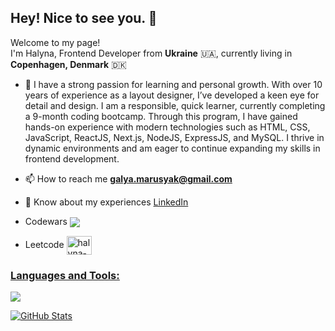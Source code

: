 ## Hey! Nice to see you. 👋

<p>Welcome to my page! </br> I'm Halyna, Frontend Developer from <b>Ukraine</b> 🇺🇦, currently living in <b>Copenhagen, Denmark</b> 🇩🇰</p>

- 📝 I have a strong passion for learning and personal growth. With over 10 years of experience as a layout designer, I’ve developed a keen eye for detail and design. I am a responsible, quick learner, currently completing a 9-month coding bootcamp. Through this program, I have gained hands-on experience with modern technologies such as HTML, CSS, JavaScript, ReactJS, Next.js, NodeJS, ExpressJS, and MySQL. I thrive in dynamic environments and am eager to continue expanding my skills in frontend development.

- 📫 How to reach me **galya.marusyak@gmail.com**

- 📄 Know about my experiences [LinkedIn](https://www.linkedin.com/in/halyna-bondar-a5854b261/)

- Codewars <a href="https://www.codewars.com/users/HalynaBondar" traget="_blank"><img align="center" src="https://www.codewars.com/users/HalynaBondar/badges/micro" /></a>

- Leetcode <a href="https://leetcode.com/u/halynabondar/" target="blank"><img align="center" src="https://raw.githubusercontent.com/rahuldkjain/github-profile-readme-generator/master/src/images/icons/Social/leet-code.svg" alt="halyna-bondar" height="30" width="40" />


<p align="left">
  <span>
    <h3 style="text-decoration: underline;"><isn>Languages and Tools:</isn></h3>
    <img src="https://skillicons.dev/icons?i=html,css,tailwind,bootstrap,git,react,nextjs,expressjs,nodejs,mysql,docker,figma&perline=6" />
  </span>
</p>

![GitHub Stats](https://github-readme-stats.vercel.app/api?username=halynabondar&show_icons=true&theme=radical)
